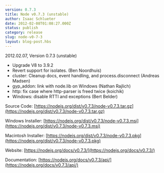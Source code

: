 ```yaml
---
version: 0.7.3
title: Node v0.7.3 (unstable)
author: Isaac Schlueter
date: 2012-02-08T01:08:27.000Z
status: publish
category: release
slug: node-v0-7-3
layout: blog-post.hbs
---
```


2012.02.07, Version 0.7.3 (unstable)

- Upgrade V8 to 3.9.2
- Revert support for isolates. (Ben Noordhuis)
- cluster: Cleanup docs, event handling, and process.disconnect (Andreas Madsen)
- gyp_addon: link with node.lib on Windows (Nathan Rajlich)
- http: fix case where http-parser is freed twice (koichik)
- Windows: disable RTTI and exceptions (Bert Belder)

Source Code: [https://nodejs.org/dist/v0.7.3/node-v0.7.3.tar.gz](https://nodejs.org/dist/v0.7.3/node-v0.7.3.tar.gz)

Windows Installer: [https://nodejs.org/dist/v0.7.3/node-v0.7.3.msi](https://nodejs.org/dist/v0.7.3/node-v0.7.3.msi)

Macintosh Installer: [https://nodejs.org/dist/v0.7.3/node-v0.7.3.pkg](https://nodejs.org/dist/v0.7.3/node-v0.7.3.pkg)

Website: [https://nodejs.org/docs/v0.7.3/](https://nodejs.org/docs/v0.7.3/)

Documentation: [https://nodejs.org/docs/v0.7.3/api/](https://nodejs.org/docs/v0.7.3/api/)

